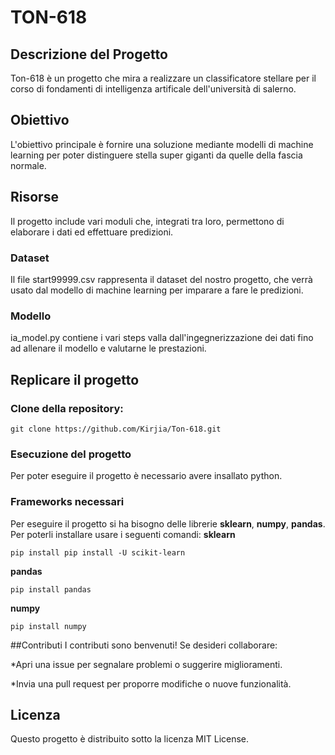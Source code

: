 # TON-618
## Descrizione del Progetto
Ton-618 è un progetto che mira a realizzare un classificatore stellare per il corso di fondamenti di intelligenza artificale dell'università di salerno. 
## Obiettivo
L'obiettivo principale è fornire una soluzione mediante modelli di machine learning per poter distinguere stella super giganti da quelle della fascia normale.

## Risorse
Il progetto include vari moduli che, integrati tra loro, permettono di elaborare i dati ed effettuare predizioni.
### Dataset
Il file start99999.csv rappresenta il dataset del nostro progetto, che verrà usato dal modello di machine learning per imparare a fare le predizioni.
### Modello
ia_model.py contiene i vari steps valla dall'ingegnerizzazione dei dati fino ad allenare il modello e valutarne le prestazioni.
## Replicare il progetto
### Clone della repository:
```
git clone https://github.com/Kirjia/Ton-618.git
```
### Esecuzione del progetto
Per poter eseguire il progetto è necessario avere insallato python.
### Frameworks necessari
Per eseguire il progetto si ha bisogno delle librerie __sklearn__, __numpy__, __pandas__.
Per poterli installare usare i seguenti comandi:
__sklearn__
```
pip install pip install -U scikit-learn
```
__pandas__
```
pip install pandas
```
__numpy__
```
pip install numpy
```

##Contributi
I contributi sono benvenuti! Se desideri collaborare:

*Apri una issue per segnalare problemi o suggerire miglioramenti.

*Invia una pull request per proporre modifiche o nuove funzionalità.
## Licenza
Questo progetto è distribuito sotto la licenza MIT License.
